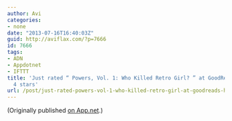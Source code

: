 ```yaml
---
author: Avi
categories:
- none
date: "2013-07-16T16:40:03Z"
guid: http://aviflax.com/?p=7666
id: 7666
tags:
- ADN
- Appdotnet
- IFTTT
title: 'Just rated “ Powers, Vol. 1: Who Killed Retro Girl? ” at GoodReads: http://www.goodreads.com/review/show/669417606
  4 stars'
url: /post/just-rated-powers-vol-1-who-killed-retro-girl-at-goodreads-httpwww-goodreads-comreviewshow669417606-4-stars/
---
```

(Originally published [on App.net](http://alpha.app.net/aviflax/post/7741475).)